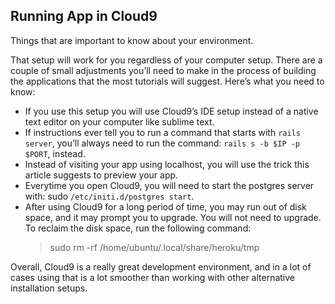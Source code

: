 ## Running App in Cloud9

Things that are important to know about your environment.

That setup will work for you regardless of your computer setup. There are a couple of small adjustments you’ll need to make in the process of building the applications that the most tutorials will suggest. Here’s what you need to know:

* If you use this setup you will use Cloud9’s IDE setup instead of a native text editor on your computer like sublime text.
* If instructions ever tell you to run a command that starts with `rails server`, you’ll always need to run the command: `rails s -b $IP -p $PORT`, instead.
* Instead of visiting your app using localhost, you will use the trick this article suggests to preview your app.
* Everytime you open Cloud9, you will need to start the postgres server with: sudo `/etc/initi.d/postgres start`.
* After using Cloud9 for a long period of time, you may run out of disk space, and it may prompt you to upgrade. You will not need to upgrade. To reclaim the disk space, run the following command:
  > sudo rm -rf /home/ubuntu/.local/share/heroku/tmp

Overall, Cloud9 is a really great development environment, and in a lot of cases using that is a lot smoother than working with other alternative installation setups.